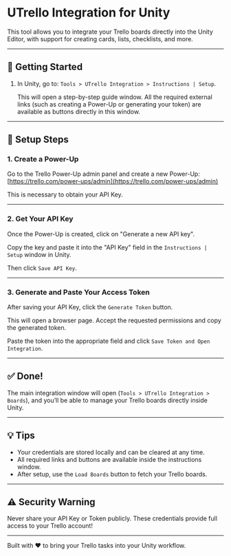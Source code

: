 # UTrello Integration for Unity

This tool allows you to integrate your Trello boards directly into the Unity Editor, with support for creating cards, lists, checklists, and more.

---

## 🚀 Getting Started

1. In Unity, go to: `Tools > UTrello Integration > Instructions | Setup`.

   This will open a step-by-step guide window. All the required external links (such as creating a Power-Up or generating your token) are available as buttons directly in this window.

---

## 🔧 Setup Steps

### 1. Create a Power-Up

Go to the Trello Power-Up admin panel and create a new Power-Up:
[https://trello.com/power-ups/admin](https://trello.com/power-ups/admin)

This is necessary to obtain your API Key.

---

### 2. Get Your API Key

Once the Power-Up is created, click on "Generate a new API key".

Copy the key and paste it into the "API Key" field in the `Instructions | Setup` window in Unity.

Then click `Save API Key`.

---

### 3. Generate and Paste Your Access Token

After saving your API Key, click the `Generate Token` button.

This will open a browser page. Accept the requested permissions and copy the generated token.

Paste the token into the appropriate field and click `Save Token and Open Integration`.

---

## ✅ Done!

The main integration window will open (`Tools > UTrello Integration > Boards`), and you’ll be able to manage your Trello boards directly inside Unity.

---

## 💡 Tips

- Your credentials are stored locally and can be cleared at any time.
- All required links and buttons are available inside the instructions window.
- After setup, use the `Load Boards` button to fetch your Trello boards.

---

## ⚠️ Security Warning

Never share your API Key or Token publicly. These credentials provide full access to your Trello account!

---

Built with ❤️ to bring your Trello tasks into your Unity workflow.
